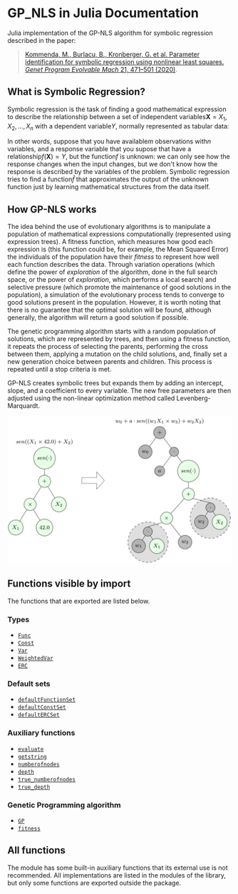 # GP_NLS in Julia Documentation


Julia implementation of the GP-NLS algorithm for symbolic regression described in the paper:

> [Kommenda, M., Burlacu, B., Kronberger, G. et al. Parameter identification for symbolic regression using nonlinear least squares. _Genet Program Evolvable_ _Mach_ 21, 471–501 (2020)](https://link.springer.com/article/10.1007/s10710-019-09371-3).

## What is Symbolic Regression?

Symbolic regression is the task of finding a good mathematical expression
to describe the relationship between a set of independent variables$\mathbf{X} = X_1, X_2, \ldots, X_n$
with a dependent variable$Y$, normally represented as tabular data:

In other words, suppose that you have available$m$ observations with$n$ variables, and a response variable that you supose that have a relationship$f(\mathbf{X}) = Y$, but the function$f$ is unknown: we can only see how the response changes when the input changes, but we don't know how the response is described by the variables of the problem. Symbolic regression tries to find a function$\widehat{f}$ that approximates the output of the unknown function just by learning mathematical structures from the data itself.

## How GP-NLS works

The idea behind the use of evolutionary algorithms is to manipulate a population of mathematical expressions computationally (represented using expression trees). A fitness function, which measures how good each expression is (this function could be, for example, the Mean Squared Error) the individuals of the population have their _fitness_ to represent how well each function describes the data. Through variation operations (which define the power of _exploration_ of the algorithm, done in the full search space, or the power of _exploration_, which performs a local search) and selective pressure (which promote the maintenance of good solutions in the population), a simulation of the evolutionary process tends to converge to good solutions present in the population. However, it is worth noting that there is no guarantee that the optimal solution will be found, although generally, the algorithm will return a good solution if possible.

The genetic programming algorithm starts with a random population of solutions, which are represented by trees, and then using a fitness function, it repeats the process of selecting the parents, performing the cross between them, applying a mutation on the child solutions, and, finally set a new generation choice between parents and children. This process is repeated until a stop criteria is met.

GP-NLS creates symbolic trees but expands them by adding an intercept, slope, and a coefficient to every variable. The new free parameters are then adjusted using the non-linear optimization method called Levenberg-Marquardt.

![expanded tree](./assets/expanded_tree.jpg)

## Functions visible by import

The functions that are exported are listed below. 

### Types

* [`Func`](@ref)
* [`Const`](@ref)
* [`Var`](@ref)
* [`WeightedVar`](@ref)
* [`ERC`](@ref)      
  
### Default sets

* [`defaultFunctionSet`](@ref)
* [`defaultConstSet`](@ref)
* [`defaultERCSet`](@ref)     

### Auxiliary functions

* [`evaluate`](@ref)
* [`getstring`](@ref)
* [`numberofnodes`](@ref)
* [`depth`](@ref)
* [`true_numberofnodes`](@ref)
* [`true_depth`](@ref)        

### Genetic Programming algorithm

* [`GP`](@ref)
* [`fitness`](@ref)
     

## All functions

The module has some built-in auxiliary functions that its external use is not
recommended. All implementations are listed in the modules of the
library, but only some functions are exported outside the package.